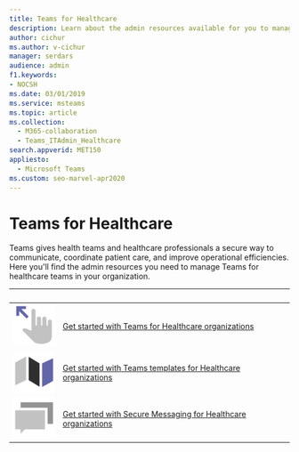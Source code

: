 ```yaml
---
title: Teams for Healthcare
description: Learn about the admin resources available for you to manage Teams for healthcare teams in your organization.
author: cichur
ms.author: v-cichur
manager: serdars
audience: admin
f1.keywords:
- NOCSH
ms.date: 03/01/2019
ms.service: msteams
ms.topic: article
ms.collection: 
  - M365-collaboration
  - Teams_ITAdmin_Healthcare
search.appverid: MET150
appliesto: 
  - Microsoft Teams
ms.custom: seo-marvel-apr2020
---
```


# Teams for Healthcare

Teams gives health teams and healthcare professionals a secure way to communicate, coordinate patient care, and improve operational efficiencies. Here you'll find the admin resources you need to manage Teams for healthcare teams in your organization.

|&nbsp;|&nbsp;|
| ------------- | ------------- |
| ![Screenshot of hand with a finger pointing at an arrow icon](../media/get-started-teams.svg)  |  [Get started with Teams for Healthcare organizations](./healthcare/teams-in-hc.md) |
| ![Screenshot of a map icon](../media/walkthrough-map-teams.svg) | [Get started with Teams templates for Healthcare organizations](./healthcare/healthcare-templates-admin-console.md) |
| ![Screenshot of dialog bubbles icon](../media/chat.svg)  |  [Get started with Secure Messaging for Healthcare organizations](./healthcare/messaging-policies-hc.md) |
